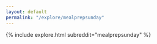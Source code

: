 ```yaml
---
layout: default
permalink: "/explore/mealprepsunday"
---
```


<link rel="stylesheet" type="text/css" href="/static/css/explore.css">
{% include explore.html subreddit="mealprepsunday" %}
